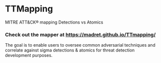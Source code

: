 # TTMapping
MITRE ATT&CK® mapping Detections vs Atomics

### Check out the mapper at https://madret.github.io/TTmapping/
The goal is to enable users to oversee common adversarial techniques and correlate against sigma detections & atomics for threat detection development purposes.
